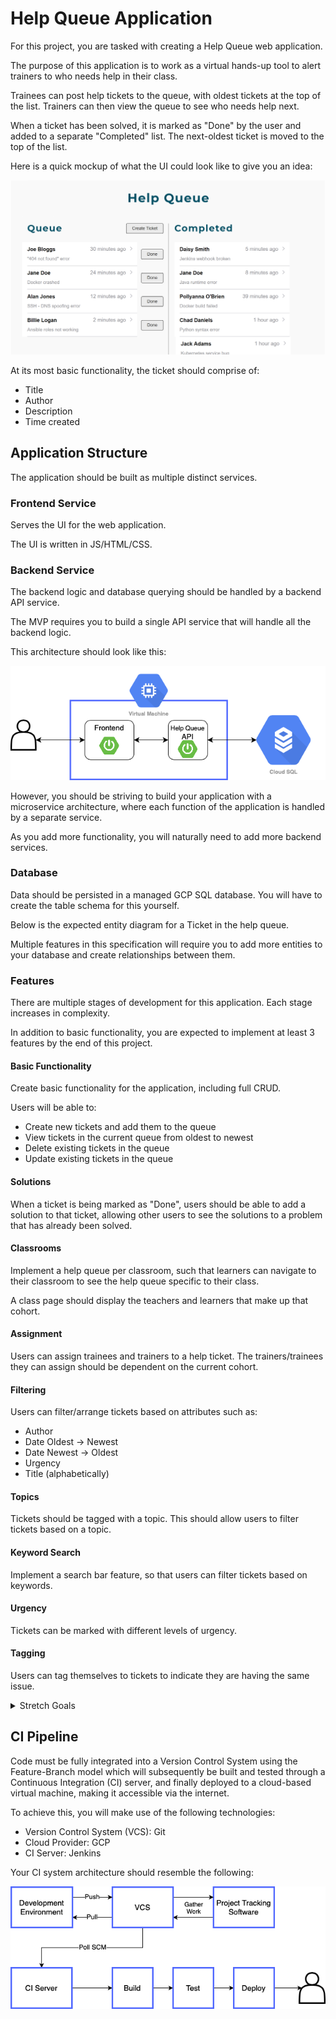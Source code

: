 # Help Queue Application 

For this project, you are tasked with creating a Help Queue web application. 

The purpose of this application is to work as a virtual hands-up tool to alert trainers to who needs help in their class. 

Trainees can post help tickets to the queue, with oldest tickets at the top of the list. Trainers can then view the queue to see who needs help next. 

When a ticket has been solved, it is marked as "Done" by the user and added to a separate "Completed" list. The next-oldest ticket is moved to the top of the list. 

Here is a quick mockup of what the UI could look like to give you an idea: 

![mockup](images/mockup-ui.png)

At its most basic functionality, the ticket should comprise of: 

- Title 
- Author 
- Description 
- Time created 

## Application Structure 

The application should be built as multiple distinct services. 

### Frontend Service 

Serves the UI for the web application. 

The UI is written in JS/HTML/CSS. 

### Backend Service 

The backend logic and database querying should be handled by a backend API service. 

The MVP requires you to build a single API service that will handle all the backend logic. 

This architecture should look like this: 

![architecture](images/component-diagram.png)

However, you should be striving to build your application with a microservice architecture, where each function of the application is handled by a separate service. 

As you add more functionality, you will naturally need to add more backend services.

### Database 

Data should be persisted in a managed GCP SQL database. You will have to create the table schema for this yourself. 

Below is the expected entity diagram for a Ticket in the help queue. 

Multiple features in this specification will require you to add more entities to your database and create relationships between them. 

### Features 

There are multiple stages of development for this application. Each stage increases in complexity. 
 
In addition to basic functionality, you are expected to implement at least 3 features by the end of this project. 

#### Basic Functionality 

Create basic functionality for the application, including full CRUD. 

Users will be able to: 
- Create new tickets and add them to the queue 
- View tickets in the current queue from oldest to newest 
- Delete existing tickets in the queue 
- Update existing tickets in the queue 

#### Solutions 

When a ticket is being marked as "Done", users should be able to add a solution to that ticket, allowing other users to see the solutions to a problem that has already been solved. 

#### Classrooms

Implement a help queue per classroom, such that learners can navigate to their classroom to see the help queue specific to their class. 

A class page should display the teachers and learners that make up that cohort. 

#### Assignment 

Users can assign trainees and trainers to a help ticket. The trainers/trainees they can assign should be dependent on the current cohort. 

#### Filtering 

Users can filter/arrange tickets based on attributes such as: 
- Author 
- Date Oldest -> Newest 
- Date Newest -> Oldest 
- Urgency 
- Title (alphabetically) 

#### Topics 

Tickets should be tagged with a topic. This should allow users to filter tickets based on a topic. 

#### Keyword Search 

Implement a search bar feature, so that users can filter tickets based on keywords. 

#### Urgency 

Tickets can be marked with different levels of urgency. 

#### Tagging 
Users can tag themselves to tickets to indicate they are having the same issue. 

<details>
<summary>
Stretch Goals
</summary>
Implement basic login functionality.

Users should only be able to: 
- Update tickets they have created 
- Delete tickets they have created 
- Mark tickets they have created as done 
- View the help queue for the cohort they are part of 

Implement two levels of privilege: trainer and trainee. 

Trainer privileges: 
- Only one who can close tickets 
- Can add answers to tickets 
- Able to update or delete any trainee's tickets 
- Can view any cohort's help queue 
Trainee privileges: 
- Cannot update or delete other trainee's tickets 
- Cannot mark a ticket as "Done" 
- Can only view their own cohort's help queue 
</details>

## CI Pipeline 

Code must be fully integrated into a Version Control System using the Feature-Branch model which will subsequently be built and tested through a Continuous Integration (CI) server, and finally deployed to a cloud-based virtual machine, making it accessible via the internet. 

To achieve this, you will make use of the following technologies:  
- Version Control System (VCS): Git  
- Cloud Provider: GCP  
- CI Server: Jenkins

Your CI system architecture should resemble the following:

![ci](images/ci-diagram.png)
